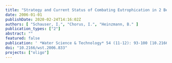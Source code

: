 ```yaml
---
title: "Strategy and Current Status of Combating Eutrophication in 2 Berlin Lakes for Safeguarding Drinking Water Resources"
date: 2006-01-01
publishDate: 2020-02-24T14:16:02Z
authors: [ "Schauser, I.", "Chorus, I.", "Heinzmann, B." ]
publication_types: ["2"]
abstract: ""
featured: false
publication: ' *Water Science & Technology* 54 (11-12): 93-100 [10.2166/wst.2006.833](https://doi.org/10.2166/wst.2006.833)'
doi: "10.2166/wst.2006.833"
projects: ["oligo"]
---
```


